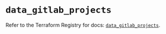 # `data_gitlab_projects`

Refer to the Terraform Registry for docs: [`data_gitlab_projects`](https://registry.terraform.io/providers/gitlabhq/gitlab/18.5.0/docs/data-sources/projects).
